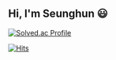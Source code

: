 <div align="left">

Hi, I'm Seunghun 😃
-------------

[![Solved.ac Profile](http://mazassumnida.wtf/api/v2/generate_badge?boj=seunghun311)](https://solved.ac/seunghun311/)

[![Hits](https://hits.seeyoufarm.com/api/count/incr/badge.svg?url=https%3A%2F%2Fgithub.com%2FJeongseunghun&count_bg=%23A0D9F9&title_bg=%2393BAF9&icon=&icon_color=%23E7E7E7&title=hits&edge_flat=false)](https://hits.seeyoufarm.com)
</div>
